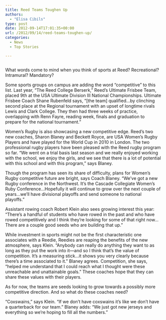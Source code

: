 ```yaml
---
title: Reed Teams Toughen Up
authors: 
  - "Elisa Cibils"
type: post
date: 2012-09-14T17:01:35+00:00
url: /2012/09/14/reed-teams-toughen-up/
categories:
  - News
  - Top Stories

---
```

<a href="http://www.reedquest.org/2012/09/reed-teams-toughen-up/rugby-website1/" rel="attachment wp-att-1592"><img class="size-full wp-image-1592 alignleft" title="Reed Women's Rugby" src="https://i2.wp.com/www.reedquest.org/wp-content/uploads/2012/09/Rugby-Website1.jpg?resize=770%2C430" alt="" data-recalc-dims="1" /></a>

What words come to mind when you think of sports at Reed? Recreational? Intramural? Mandatory?

Some sports groups on campus are adding the word “competitive” to this list. Last year, “The Reed College Berserk,” Reed’s Ultimate Frisbee Team, placed 9th at the USA Ultimate Division III National Championships. Ultimate Frisbee Coach Shane Rubenfeld says, “[the team] qualified&#8230;by clinching second place at the Regional tournament with an upset of longtime rivals Lewis and Clark College. They then had three weeks of practice, overlapping with Renn Fayre, reading week, finals and graduation to prepare for the national tournament.”

Women’s Rugby is also showcasing a new competitive edge. Reed’s two new coaches, Sharon Blaney and Beckett Royce, are USA Women’s Rugby Players and have played for the World Cup in 2010 in London. The two professional rugby players have been pleased with the Reed rugby program so far. “We went on a trial basis last season and we really enjoyed working with the school, we enjoy the girls, and we see that there is a lot of potential with this school and with this program,” says Blaney.

Though the program has seen its share of difficulty, plans for Women’s Rugby competitive future are bright, says Coach Blaney. “We’ve got a new Rugby conference in the Northwest. It’s the Cascade Collegiate Women’s Ruby Conference&#8230;Hopefully it will continue to grow over the next couple of years&#8230;we’ll have divisional playoffs and send someone to national playoffs.”

Assistant rowing coach Robert Klein also sees growing interest this year: “There’s a handful of students who have rowed in the past and who have rowed competitively and I think they’re looking for some of that right now&#8230;There are a couple good seeds who are building that up.”

While investment in sports might not be the first characteristic one associates with a Reedie, Reedies are reaping the benefits of the new atmosphere, says Klein. “Anybody can really do anything they want to as long as they put the work into it—and so I think that’s the value of competition. It’s a measuring stick&#8230;it shows you very clearly because there’s a time associated to it.” Blaney agrees. Competition, she says, “helped me understand that I could reach what I thought were these unreachable and unattainable goals.” These coaches hope that they can share these values with their players.

As for now, the teams are seeds looking to grow towards a possibly more competitive direction. And so what do these coaches need?

“Coxswains,” says Klein. “If we don’t have coxswains it’s like we don’t have a quarterback for our team.” Blaney adds: “We just got new jerseys and everything so we’re hoping to fill all the numbers.”